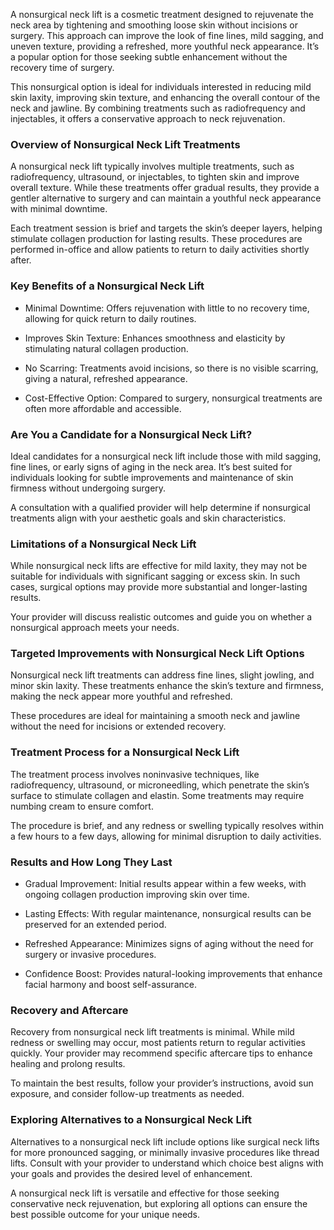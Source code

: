 <p class="services-details-two__text-2">
   A nonsurgical neck lift is a cosmetic treatment designed to rejuvenate the neck area by tightening and smoothing loose skin without incisions or surgery. This approach can improve the look of fine lines, mild sagging, and uneven texture, providing a refreshed, more youthful neck appearance. It’s a popular option for those seeking subtle enhancement without the recovery time of surgery.
</p>
<p class="services-details-two__text-2">
   This nonsurgical option is ideal for individuals interested in reducing mild skin laxity, improving skin texture, and enhancing the overall contour of the neck and jawline. By combining treatments such as radiofrequency and injectables, it offers a conservative approach to neck rejuvenation.
</p>

<h3 class="services-details-two__title-2">
   Overview of Nonsurgical Neck Lift Treatments
</h3>
<p class="services-details-two__text-2">
   A nonsurgical neck lift typically involves multiple treatments, such as radiofrequency, ultrasound, or injectables, to tighten skin and improve overall texture. While these treatments offer gradual results, they provide a gentler alternative to surgery and can maintain a youthful neck appearance with minimal downtime.
</p>
<p class="services-details-two__text-2">
   Each treatment session is brief and targets the skin’s deeper layers, helping stimulate collagen production for lasting results. These procedures are performed in-office and allow patients to return to daily activities shortly after.
</p>

<h3 class="services-details-two__title-2">
   Key Benefits of a Nonsurgical Neck Lift
</h3>
<ul class="services-details-two__points list-unstyled list-service">
   <li>
       <div class="icon">
           <span class="fa fa-check"></span>
       </div>
       <div class="text">
           <p>Minimal Downtime: Offers rejuvenation with little to no recovery time, allowing for quick return to daily routines.</p>
       </div>
   </li>
   <li>
       <div class="icon">
           <span class="fa fa-check"></span>
       </div>
       <div class="text">
           <p>Improves Skin Texture: Enhances smoothness and elasticity by stimulating natural collagen production.</p>
       </div>
   </li>
   <li>
       <div class="icon">
           <span class="fa fa-check"></span>
       </div>
       <div class="text">
           <p>No Scarring: Treatments avoid incisions, so there is no visible scarring, giving a natural, refreshed appearance.</p>
       </div>
   </li>
   <li>
       <div class="icon">
           <span class="fa fa-check"></span>
       </div>
       <div class="text">
           <p>Cost-Effective Option: Compared to surgery, nonsurgical treatments are often more affordable and accessible.</p>
       </div>
   </li>
</ul>

<h3 class="services-details-two__title-2">
   Are You a Candidate for a Nonsurgical Neck Lift?
</h3>
<p class="services-details-two__text-2">
   Ideal candidates for a nonsurgical neck lift include those with mild sagging, fine lines, or early signs of aging in the neck area. It’s best suited for individuals looking for subtle improvements and maintenance of skin firmness without undergoing surgery.
</p>
<p class="services-details-two__text-2">
   A consultation with a qualified provider will help determine if nonsurgical treatments align with your aesthetic goals and skin characteristics.
</p>

<h3 class="services-details-two__title-2">
   Limitations of a Nonsurgical Neck Lift
</h3>
<p class="services-details-two__text-2">
   While nonsurgical neck lifts are effective for mild laxity, they may not be suitable for individuals with significant sagging or excess skin. In such cases, surgical options may provide more substantial and longer-lasting results.
</p>
<p class="services-details-two__text-2">
   Your provider will discuss realistic outcomes and guide you on whether a nonsurgical approach meets your needs.
</p>

<h3 class="services-details-two__title-2">
   Targeted Improvements with Nonsurgical Neck Lift Options
</h3>
<p class="services-details-two__text-2">
   Nonsurgical neck lift treatments can address fine lines, slight jowling, and minor skin laxity. These treatments enhance the skin’s texture and firmness, making the neck appear more youthful and refreshed.
</p>
<p class="services-details-two__text-2">
   These procedures are ideal for maintaining a smooth neck and jawline without the need for incisions or extended recovery.
</p>

<h3 class="services-details-two__title-2">
   Treatment Process for a Nonsurgical Neck Lift
</h3>
<p class="services-details-two__text-2">
   The treatment process involves noninvasive techniques, like radiofrequency, ultrasound, or microneedling, which penetrate the skin’s surface to stimulate collagen and elastin. Some treatments may require numbing cream to ensure comfort. 
</p>
<p class="services-details-two__text-2">
   The procedure is brief, and any redness or swelling typically resolves within a few hours to a few days, allowing for minimal disruption to daily activities.
</p>

<h3 class="services-details-two__title-2">
   Results and How Long They Last
</h3>
<ul class="services-details-two__points list-unstyled list-service">
   <li>
       <div class="icon">
           <span class="fa fa-check"></span>
       </div>
       <div class="text">
           <p>Gradual Improvement: Initial results appear within a few weeks, with ongoing collagen production improving skin over time.</p>
       </div>
   </li>
   <li>
       <div class="icon">
           <span class="fa fa-check"></span>
       </div>
       <div class="text">
           <p>Lasting Effects: With regular maintenance, nonsurgical results can be preserved for an extended period.</p>
       </div>
   </li>
   <li>
       <div class="icon">
           <span class="fa fa-check"></span>
       </div>
       <div class="text">
           <p>Refreshed Appearance: Minimizes signs of aging without the need for surgery or invasive procedures.</p>
       </div>
   </li>
   <li>
       <div class="icon">
           <span class="fa fa-check"></span>
       </div>
       <div class="text">
           <p>Confidence Boost: Provides natural-looking improvements that enhance facial harmony and boost self-assurance.</p>
       </div>
   </li>
</ul>

<h3 class="services-details-two__title-2">
   Recovery and Aftercare
</h3>
<p class="services-details-two__text-2">
   Recovery from nonsurgical neck lift treatments is minimal. While mild redness or swelling may occur, most patients return to regular activities quickly. Your provider may recommend specific aftercare tips to enhance healing and prolong results.
</p>
<p class="services-details-two__text-2">
   To maintain the best results, follow your provider’s instructions, avoid sun exposure, and consider follow-up treatments as needed.
</p>

<h3 class="services-details-two__title-2">
   Exploring Alternatives to a Nonsurgical Neck Lift
</h3>
<p class="services-details-two__text-2">
   Alternatives to a nonsurgical neck lift include options like surgical neck lifts for more pronounced sagging, or minimally invasive procedures like thread lifts. Consult with your provider to understand which choice best aligns with your goals and provides the desired level of enhancement.
</p>
<p class="services-details-two__text-2">
   A nonsurgical neck lift is versatile and effective for those seeking conservative neck rejuvenation, but exploring all options can ensure the best possible outcome for your unique needs.
</p>

